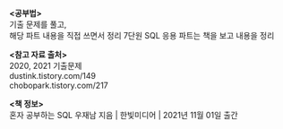 **<공부법>**<br>
기출 문제를 풀고,<br>
해당 파트 내용을 직접 쓰면서 정리
7단원 SQL 응용 파트는 책을 보고 내용을 정리

**<참고 자료 출처>**<br>
2020, 2021 기출문제<br>
dustink.tistory.com/149<br>
chobopark.tistory.com/217<br>

**<책 정보>**<br>
혼자 공부하는 SQL
우재남 지음 | 한빛미디어 | 2021년 11월 01일 출간
